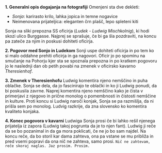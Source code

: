 **1. Generalni opis dogajanja na fotografiji**
Omenjeni sta dve dekleti:
- *Sonja*: karirasto krilo, lahka jopica in temne nogavice
- Neimenovana prijateljica: eleganten črn plašč, lepo spleteni kiti

Sonja na sliki prepozna SS oficirja (*Ludek - Ludwig Mischkolnig*), ki hodi skozi ulico Burggasse. Najprej se sprašuje, če bi ga šla pozdraviti, na koncu pa zateče za njim in poskusi dohiteti oficirja.

**2. Pogovor med Sonjo in Ludekom**
Sonji uspe dohiteti oficirja in po tem ko si malo oddahne prehiti oficirja in ga nagovori. Oficir jo po spominu na smučanje na Pohorju kjer sta se spoznala prepozna in po kratkem pogovoru jo le naslednji dan ob petih povabi na zmenek v oficirsko kavarno *Theresienhof*.

**3. Zmenek v Theresienhofu**
Ludwig komentira njeno nemščino in puha oblačke. Sonja se dela, da jo fascinirajo te oblački in ko ji Ludwig ponudi, da bi poskusila zavrne. Naprej komentira njeno nemščino kako je čista v primerjavi z njegovo in prične monolog o pomembnosti in čistosti nemščine in kulture.
Proti koncu si Ludwig naroči konjak, Sonja se pa razmišlja, da ni prišla sem po monolog.
Ludvig razkrije, da zna slovensko ko komentira kvaliteto konjaka.

**4. Konec pogovora v kavarni**
Ludwiga Sonja prosi če bi lahko rešil njenega prijatelja iz zapora (Ludwig takoj pogrunta da je to njen fant). Ludwig ji reče da se bo pozanimal in da ga mora poklicati, če ne jo bo sam najdel. Na koncu reče, da bo storil kar dama zahteva, ona pa vstane se mu približa in pred vsemi popravi da ona nič ne zahteva, samo prosi.
`Nič ne zahtevam, reče skoraj naglas. Jaz prosim. Prosim.`